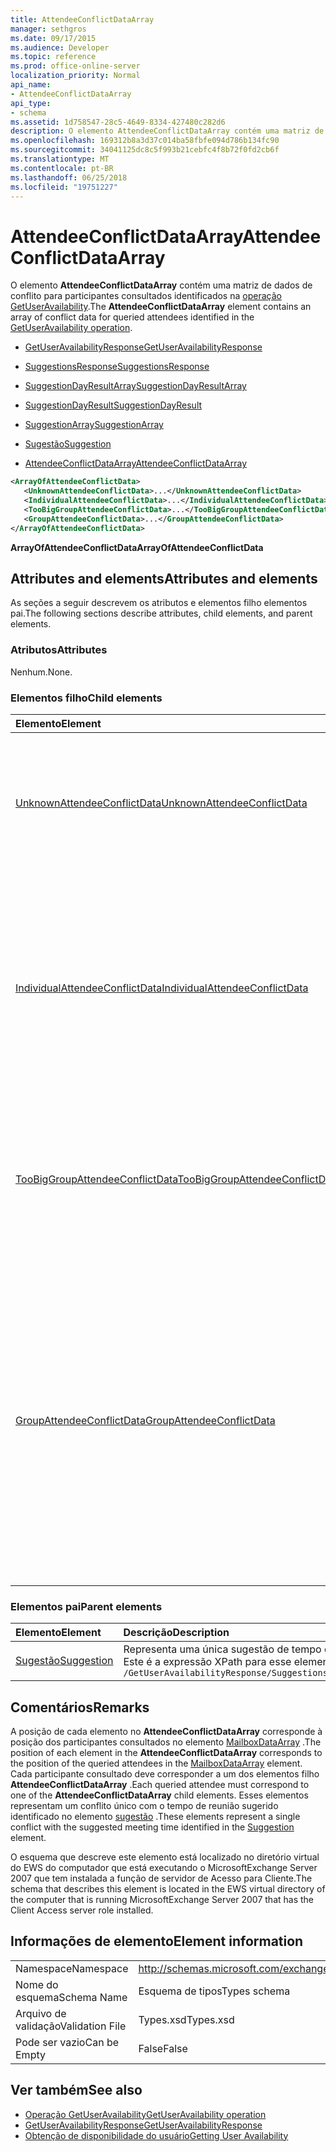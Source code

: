 ```yaml
---
title: AttendeeConflictDataArray
manager: sethgros
ms.date: 09/17/2015
ms.audience: Developer
ms.topic: reference
ms.prod: office-online-server
localization_priority: Normal
api_name:
- AttendeeConflictDataArray
api_type:
- schema
ms.assetid: 1d758547-28c5-4649-8334-427480c282d6
description: O elemento AttendeeConflictDataArray contém uma matriz de dados de conflito para participantes consultados identificados na operação GetUserAvailability.
ms.openlocfilehash: 169312b8a3d37c014ba58fbfe094d786b134fc90
ms.sourcegitcommit: 34041125dc8c5f993b21cebfc4f8b72f0fd2cb6f
ms.translationtype: MT
ms.contentlocale: pt-BR
ms.lasthandoff: 06/25/2018
ms.locfileid: "19751227"
---
```

# <a name="attendeeconflictdataarray"></a><span data-ttu-id="eb36d-103">AttendeeConflictDataArray</span><span class="sxs-lookup"><span data-stu-id="eb36d-103">AttendeeConflictDataArray</span></span>

<span data-ttu-id="eb36d-104">O elemento **AttendeeConflictDataArray** contém uma matriz de dados de conflito para participantes consultados identificados na [operação GetUserAvailability](getuseravailability-operation.md).</span><span class="sxs-lookup"><span data-stu-id="eb36d-104">The **AttendeeConflictDataArray** element contains an array of conflict data for queried attendees identified in the [GetUserAvailability operation](getuseravailability-operation.md).</span></span>
  
- [<span data-ttu-id="eb36d-105">GetUserAvailabilityResponse</span><span class="sxs-lookup"><span data-stu-id="eb36d-105">GetUserAvailabilityResponse</span></span>](getuseravailabilityresponse.md)
  
- [<span data-ttu-id="eb36d-106">SuggestionsResponse</span><span class="sxs-lookup"><span data-stu-id="eb36d-106">SuggestionsResponse</span></span>](suggestionsresponse.md)
  
- [<span data-ttu-id="eb36d-107">SuggestionDayResultArray</span><span class="sxs-lookup"><span data-stu-id="eb36d-107">SuggestionDayResultArray</span></span>](suggestiondayresultarray.md)
  
- [<span data-ttu-id="eb36d-108">SuggestionDayResult</span><span class="sxs-lookup"><span data-stu-id="eb36d-108">SuggestionDayResult</span></span>](suggestiondayresult.md)
  
- [<span data-ttu-id="eb36d-109">SuggestionArray</span><span class="sxs-lookup"><span data-stu-id="eb36d-109">SuggestionArray</span></span>](suggestionarray.md)
  
- [<span data-ttu-id="eb36d-110">Sugestão</span><span class="sxs-lookup"><span data-stu-id="eb36d-110">Suggestion</span></span>](suggestion.md)
  
- [<span data-ttu-id="eb36d-111">AttendeeConflictDataArray</span><span class="sxs-lookup"><span data-stu-id="eb36d-111">AttendeeConflictDataArray</span></span>](attendeeconflictdataarray.md)
  
```xml
<ArrayOfAttendeeConflictData>
   <UnknownAttendeeConflictData>...</UnknownAttendeeConflictData>
   <IndividualAttendeeConflictData>...</IndividualAttendeeConflictData>
   <TooBigGroupAttendeeConflictData>...</TooBigGroupAttendeeConflictData>
   <GroupAttendeeConflictData>...</GroupAttendeeConflictData>
</ArrayOfAttendeeConflictData>
```

 <span data-ttu-id="eb36d-112">**ArrayOfAttendeeConflictData**</span><span class="sxs-lookup"><span data-stu-id="eb36d-112">**ArrayOfAttendeeConflictData**</span></span>
## <a name="attributes-and-elements"></a><span data-ttu-id="eb36d-113">Attributes and elements</span><span class="sxs-lookup"><span data-stu-id="eb36d-113">Attributes and elements</span></span>

<span data-ttu-id="eb36d-114">As seções a seguir descrevem os atributos e elementos filho elementos pai.</span><span class="sxs-lookup"><span data-stu-id="eb36d-114">The following sections describe attributes, child elements, and parent elements.</span></span>
  
### <a name="attributes"></a><span data-ttu-id="eb36d-115">Atributos</span><span class="sxs-lookup"><span data-stu-id="eb36d-115">Attributes</span></span>

<span data-ttu-id="eb36d-116">Nenhum.</span><span class="sxs-lookup"><span data-stu-id="eb36d-116">None.</span></span>
  
### <a name="child-elements"></a><span data-ttu-id="eb36d-117">Elementos filho</span><span class="sxs-lookup"><span data-stu-id="eb36d-117">Child elements</span></span>

|<span data-ttu-id="eb36d-118">**Elemento**</span><span class="sxs-lookup"><span data-stu-id="eb36d-118">**Element**</span></span>|<span data-ttu-id="eb36d-119">**Descrição**</span><span class="sxs-lookup"><span data-stu-id="eb36d-119">**Description**</span></span>|
|:-----|:-----|
|[<span data-ttu-id="eb36d-120">UnknownAttendeeConflictData</span><span class="sxs-lookup"><span data-stu-id="eb36d-120">UnknownAttendeeConflictData</span></span>](unknownattendeeconflictdata.md) <br/> |<span data-ttu-id="eb36d-121">Representa um participante não resolvido ou um participante que não é um usuário, uma lista de distribuição ou um contato.</span><span class="sxs-lookup"><span data-stu-id="eb36d-121">Represents an unresolvable attendee or an attendee that is not a user, distribution list, or contact.</span></span>  <br/> |
|[<span data-ttu-id="eb36d-122">IndividualAttendeeConflictData</span><span class="sxs-lookup"><span data-stu-id="eb36d-122">IndividualAttendeeConflictData</span></span>](individualattendeeconflictdata.md) <br/> |<span data-ttu-id="eb36d-123">Contém um usuário ou contato status livre/ocupado para uma janela de tempo que ocorre ao mesmo tempo conforme o sugerido tempo identificado no elemento [sugestão](suggestion.md) de reunião.</span><span class="sxs-lookup"><span data-stu-id="eb36d-123">Contains a user's or contact's free/busy status for a time window that occurs at the same time as the suggested meeting time identified in the [Suggestion](suggestion.md) element.</span></span>  <br/> |
|[<span data-ttu-id="eb36d-124">TooBigGroupAttendeeConflictData</span><span class="sxs-lookup"><span data-stu-id="eb36d-124">TooBigGroupAttendeeConflictData</span></span>](toobiggroupattendeeconflictdata.md) <br/> |<span data-ttu-id="eb36d-125">Representa um participante que resolvido como uma lista de distribuição que era muito grande para expandir.</span><span class="sxs-lookup"><span data-stu-id="eb36d-125">Represents an attendee that resolved as a distribution list that was too large to expand.</span></span>  <br/> |
|[<span data-ttu-id="eb36d-126">GroupAttendeeConflictData</span><span class="sxs-lookup"><span data-stu-id="eb36d-126">GroupAttendeeConflictData</span></span>](groupattendeeconflictdata.md) <br/> |<span data-ttu-id="eb36d-127">Contém informações de conflito agregadas sobre o número de usuários disponíveis, o número de usuários que possuem conflitos e o número de usuários que não têm informações de disponibilidade em uma lista de distribuição para um horário de reunião sugeridas.</span><span class="sxs-lookup"><span data-stu-id="eb36d-127">Contains aggregate conflict information about the number of users available, the number of users who have conflicts, and the number of users who do not have availability information in a distribution list for a suggested meeting time.</span></span>  <br/> |
   
### <a name="parent-elements"></a><span data-ttu-id="eb36d-128">Elementos pai</span><span class="sxs-lookup"><span data-stu-id="eb36d-128">Parent elements</span></span>

|<span data-ttu-id="eb36d-129">**Elemento**</span><span class="sxs-lookup"><span data-stu-id="eb36d-129">**Element**</span></span>|<span data-ttu-id="eb36d-130">**Descrição**</span><span class="sxs-lookup"><span data-stu-id="eb36d-130">**Description**</span></span>|
|:-----|:-----|
|[<span data-ttu-id="eb36d-131">Sugestão</span><span class="sxs-lookup"><span data-stu-id="eb36d-131">Suggestion</span></span>](suggestion.md) <br/> |<span data-ttu-id="eb36d-132">Representa uma única sugestão de tempo de reunião.</span><span class="sxs-lookup"><span data-stu-id="eb36d-132">Represents a single meeting time suggestion.</span></span>  <br/> <span data-ttu-id="eb36d-133">Este é a expressão XPath para esse elemento:</span><span class="sxs-lookup"><span data-stu-id="eb36d-133">The following is the XPath expression to this element:</span></span>  <br/>  `/GetUserAvailabilityResponse/SuggestionsResponse/SuggestionDayResultArray/SuggestionDayResult[i]/SuggestionArray/Suggestion[i]` <br/> |
   
## <a name="remarks"></a><span data-ttu-id="eb36d-134">Comentários</span><span class="sxs-lookup"><span data-stu-id="eb36d-134">Remarks</span></span>

<span data-ttu-id="eb36d-135">A posição de cada elemento no **AttendeeConflictDataArray** corresponde à posição dos participantes consultados no elemento [MailboxDataArray](mailboxdataarray.md) .</span><span class="sxs-lookup"><span data-stu-id="eb36d-135">The position of each element in the **AttendeeConflictDataArray** corresponds to the position of the queried attendees in the [MailboxDataArray](mailboxdataarray.md) element.</span></span> <span data-ttu-id="eb36d-136">Cada participante consultado deve corresponder a um dos elementos filho **AttendeeConflictDataArray** .</span><span class="sxs-lookup"><span data-stu-id="eb36d-136">Each queried attendee must correspond to one of the **AttendeeConflictDataArray** child elements.</span></span> <span data-ttu-id="eb36d-137">Esses elementos representam um conflito único com o tempo de reunião sugerido identificado no elemento [sugestão](suggestion.md) .</span><span class="sxs-lookup"><span data-stu-id="eb36d-137">These elements represent a single conflict with the suggested meeting time identified in the [Suggestion](suggestion.md) element.</span></span> 
  
<span data-ttu-id="eb36d-138">O esquema que descreve este elemento está localizado no diretório virtual do EWS do computador que está executando o MicrosoftExchange Server 2007 que tem instalada a função de servidor de Acesso para Cliente.</span><span class="sxs-lookup"><span data-stu-id="eb36d-138">The schema that describes this element is located in the EWS virtual directory of the computer that is running MicrosoftExchange Server 2007 that has the Client Access server role installed.</span></span>
  
## <a name="element-information"></a><span data-ttu-id="eb36d-139">Informações de elemento</span><span class="sxs-lookup"><span data-stu-id="eb36d-139">Element information</span></span>

|||
|:-----|:-----|
|<span data-ttu-id="eb36d-140">Namespace</span><span class="sxs-lookup"><span data-stu-id="eb36d-140">Namespace</span></span>  <br/> |http://schemas.microsoft.com/exchange/services/2006/types  <br/> |
|<span data-ttu-id="eb36d-141">Nome do esquema</span><span class="sxs-lookup"><span data-stu-id="eb36d-141">Schema Name</span></span>  <br/> |<span data-ttu-id="eb36d-142">Esquema de tipos</span><span class="sxs-lookup"><span data-stu-id="eb36d-142">Types schema</span></span>  <br/> |
|<span data-ttu-id="eb36d-143">Arquivo de validação</span><span class="sxs-lookup"><span data-stu-id="eb36d-143">Validation File</span></span>  <br/> |<span data-ttu-id="eb36d-144">Types.xsd</span><span class="sxs-lookup"><span data-stu-id="eb36d-144">Types.xsd</span></span>  <br/> |
|<span data-ttu-id="eb36d-145">Pode ser vazio</span><span class="sxs-lookup"><span data-stu-id="eb36d-145">Can be Empty</span></span>  <br/> |<span data-ttu-id="eb36d-146">False</span><span class="sxs-lookup"><span data-stu-id="eb36d-146">False</span></span>  <br/> |
   
## <a name="see-also"></a><span data-ttu-id="eb36d-147">Ver também</span><span class="sxs-lookup"><span data-stu-id="eb36d-147">See also</span></span>

- [<span data-ttu-id="eb36d-148">Operação GetUserAvailability</span><span class="sxs-lookup"><span data-stu-id="eb36d-148">GetUserAvailability operation</span></span>](getuseravailability-operation.md) 
- [<span data-ttu-id="eb36d-149">GetUserAvailabilityResponse</span><span class="sxs-lookup"><span data-stu-id="eb36d-149">GetUserAvailabilityResponse</span></span>](getuseravailabilityresponse.md)
- [<span data-ttu-id="eb36d-150">Obtenção de disponibilidade do usuário</span><span class="sxs-lookup"><span data-stu-id="eb36d-150">Getting User Availability</span></span>](http://msdn.microsoft.com/library/d4133fcb-9b0f-4e6b-aadf-a389da83516a%28Office.15%29.aspx)

